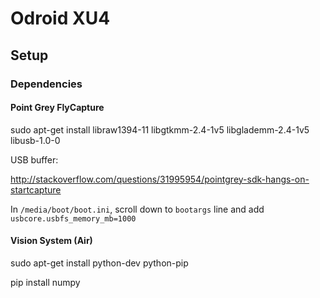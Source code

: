 # Odroid XU4

## Setup

### Dependencies

#### Point Grey FlyCapture

sudo apt-get install libraw1394-11 libgtkmm-2.4-1v5 libglademm-2.4-1v5 libusb-1.0-0

USB buffer:

http://stackoverflow.com/questions/31995954/pointgrey-sdk-hangs-on-startcapture

In `/media/boot/boot.ini`, scroll down to `bootargs` line and add `usbcore.usbfs_memory_mb=1000`

#### Vision System (Air)

sudo apt-get install python-dev python-pip

pip install numpy